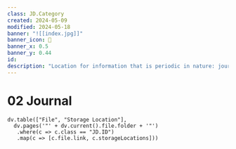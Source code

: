 ```yaml
---
class: JD.Category
created: 2024-05-09
modified: 2024-05-18
banner: "![[index.jpg]]"
banner_icon: 📇
banner_x: 0.5
banner_y: 0.44
id:
description: "Location for information that is periodic in nature: journals, scheduled tasks, etc."
---
```


# 02 Journal

```dataviewjs
dv.table(["File", "Storage Location"],
  dv.pages('"' + dv.current().file.folder + '"')
   .where(c => c.class == "JD.ID")
   .map(c => [c.file.link, c.storageLocations]))
```
